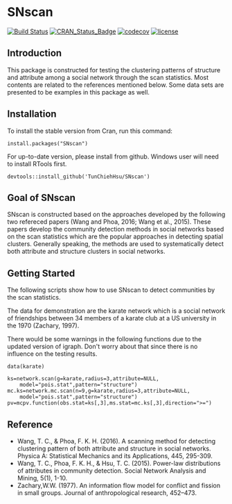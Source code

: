 # SNscan

[![Build Status](https://travis-ci.org/TunChiehHsu/SNscan.svg?branch=master)](https://travis-ci.org/TunChiehHsu/SNscan)
[![CRAN_Status_Badge](http://www.r-pkg.org/badges/version/SNscan)](https://cran.r-project.org/package=SNscan)
[![codecov](https://codecov.io/gh/SNscan/Text/branch/master/graph/badge.svg)](https://codecov.io/gh/SNscan/Text)
[![license](https://img.shields.io/badge/license-SNscan-lightgrey.svg)](http://choosealicense.com/)


## Introduction 

This package is constructed for testing the clustering patterns of structure and attribute among a social network through the scan statistics. Most contents are related to the references mentioned below. Some data sets are presented to be examples in this package as well.

## Installation

To install the stable version from Cran, run this command:

```
install.packages("SNscan")
```

For up-to-date version, please install from github. Windows user will need to install RTools first.

```
devtools::install_github('TunChiehHsu/SNscan')
```

## Goal of SNscan

SNscan is constructed based on the approaches developed by the following two refereced papers (Wang and Phoa, 2016; Wang et al., 2015). These papers develop the community detection methods in social networks based on the scan statistics which are the popular approaches in detecting spatial clusters. Generally speaking, the methods are used to systematically detect both attribute and structure clusters in social networks.

## Getting Started

The following scripts show how to use SNscan to detect communities by the scan statistics.

The data for demonstration are the karate network which is a social network of friendships between 34 members of a karate club at a US university in the 1970 (Zachary, 1997).

There would be some warnings in the following functions due to the updated version of igraph. Don't worry about that since there is no influence on the testing results.

```
data(karate)

ks=network.scan(g=karate,radius=3,attribute=NULL,
	model="pois.stat",pattern="structure")	
mc.ks=network.mc.scan(n=9,g=karate,radius=3,attribute=NULL,
	model="pois.stat",pattern="structure")	
pv=mcpv.function(obs.stat=ks[,3],ms.stat=mc.ks[,3],direction=">=")

```

## Reference

- Wang, T. C., & Phoa, F. K. H. (2016). A scanning method for detecting clustering pattern of both attribute and structure in social networks. Physica A: Statistical Mechanics and its Applications, 445, 295-309.
- Wang, T. C., Phoa, F. K. H., & Hsu, T. C. (2015). Power-law distributions of attributes in community detection. Social Network Analysis and Mining, 5(1), 1-10.
- Zachary,W.W. (1977). An information flow model for conflict and fission in small groups. Journal of anthropological research, 452–473.
